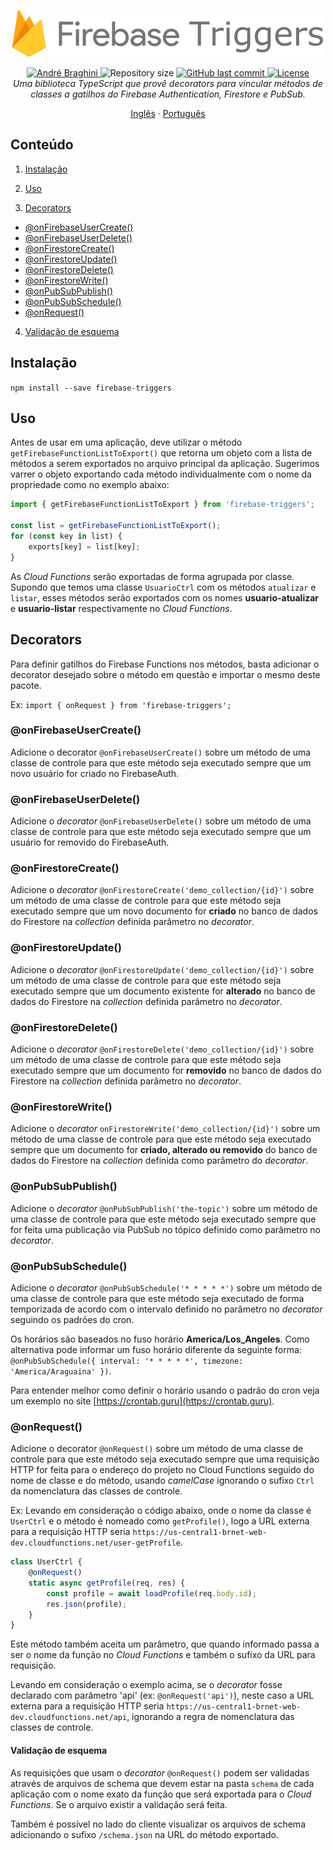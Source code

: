 <p align="center">
  <img src="./doc/firebase-triggers.png" alt="Firebase Triggers" width="500"/>
</p>

<p align="center">	
  <a href="https://www.linkedin.com/in/andrebraghinis/">
    <img alt="André Braghini" src="https://img.shields.io/badge/-AndreBraghiniS-FFCA28?style=flat&logo=Linkedin&logoColor=white" />
  </a>
  <img alt="Repository size" src="https://img.shields.io/github/repo-size/andrebraghini/firebase-triggers?color=FFCA28">

  <a href="https://github.com/andrebraghini/firebase-triggers/commits/main">
    <img alt="GitHub last commit" src="https://img.shields.io/github/last-commit/andrebraghini/firebase-triggers?color=FFCA28">
  </a>
  <a href="https://github.com/andrebraghini/firebase-triggers/blob/main/LICENSE">
    <img alt="License" src="https://img.shields.io/badge/license-MIT-FFCA28">
  </a>

  <br>

  <i>
    Uma biblioteca TypeScript que provê decorators para vincular métodos de classes a gatilhos do Firebase Authentication, Firestore e PubSub.
  </i>
</p>

<p align="center">
  <a href="README.md">Inglês</a>
  ·
  <a href="README-pt.md">Português</a>
</p>


## Conteúdo

1. [Instalação](#instalação)

2. [Uso](#uso)

3. [Decorators](#decorators)
- [@onFirebaseUserCreate()](#onfirebaseusercreate)
- [@onFirebaseUserDelete()](#onfirebaseuserdelete)
- [@onFirestoreCreate()](#onfirestorecreate)
- [@onFirestoreUpdate()](#onfirestoreupdate)
- [@onFirestoreDelete()](#onfirestoredelete)
- [@onFirestoreWrite()](#onfirestorewrite)
- [@onPubSubPublish()](#onpubsubpublish)
- [@onPubSubSchedule()](#onpubsubschedule)
- [@onRequest()](#onrequest)

4. [Validação de esquema](#validação-de-esquema)

## Instalação

`npm install --save firebase-triggers`


## Uso

Antes de usar em uma aplicação, deve utilizar o método `getFirebaseFunctionListToExport()` que retorna um objeto com a lista de métodos a serem exportados no arquivo principal da aplicação.
Sugerimos varrer o objeto exportando cada método individualmente com o nome da propriedade como no exemplo abaixo:

```ts
import { getFirebaseFunctionListToExport } from 'firebase-triggers';

const list = getFirebaseFunctionListToExport();
for (const key in list) {
    exports[key] = list[key];
}
```

As _Cloud Functions_ serão exportadas de forma agrupada por classe.
Supondo que temos uma classe `UsuarioCtrl` com os métodos `atualizar` e `listar`, esses métodos serão exportados com os nomes **usuario-atualizar** e **usuario-listar** respectivamente no _Cloud Functions_.


## Decorators

Para definir gatilhos do Firebase Functions nos métodos, basta adicionar o decorator desejado sobre o método em questão e importar o mesmo deste pacote.

Ex: `import { onRequest } from 'firebase-triggers';`

### @onFirebaseUserCreate()

Adicione o decorator `@onFirebaseUserCreate()` sobre um método de uma classe de controle para que este método seja executado sempre que um novo usuário for criado no FirebaseAuth.

### @onFirebaseUserDelete()

Adicione o *decorator* `@onFirebaseUserDelete()` sobre um método de uma classe de controle para que este método seja executado sempre que um usuário for removido do FirebaseAuth.

### @onFirestoreCreate()

Adicione o *decorator* `@onFirestoreCreate('demo_collection/{id}')` sobre um método de uma classe de controle para que este método seja executado sempre que um novo documento for **criado** no banco de dados do Firestore na *collection* definida parâmetro no *decorator*.

### @onFirestoreUpdate()

Adicione o *decorator* `@onFirestoreUpdate('demo_collection/{id}')` sobre um método de uma classe de controle para que este método seja executado sempre que um documento existente for **alterado** no banco de dados do Firestore na *collection* definida parâmetro no *decorator*.

### @onFirestoreDelete()

Adicione o *decorator* `@onFirestoreDelete('demo_collection/{id}')` sobre um método de uma classe de controle para que este método seja executado sempre que um documento for **removido** no banco de dados do Firestore na *collection* definida parâmetro no *decorator*.

### @onFirestoreWrite()

Adicione o *decorator* `onFirestoreWrite('demo_collection/{id}')` sobre um método de uma classe de controle para que este método seja executado sempre que um documento for **criado, alterado ou removido** do banco de dados do Firestore na *collection* definida como parâmetro do *decorator*.

### @onPubSubPublish()

Adicione o *decorator* `@onPubSubPublish('the-topic')` sobre um método de uma classe de controle para que este método seja executado sempre que for feita uma publicação via PubSub no tópico definido como parâmetro no *decorator*.

### @onPubSubSchedule()

Adicione o *decorator* `@onPubSubSchedule('* * * * *')` sobre um método de uma classe de controle para que este método seja executado de forma temporizada de acordo com o intervalo definido no parâmetro no *decorator* seguindo os padrões do cron.

Os horários são baseados no fuso horário **America/Los_Angeles**.
Como alternativa pode informar um fuso horário diferente da seguinte forma: `@onPubSubSchedule({ interval: '* * * * *', timezone: 'America/Araguaina' })`.

Para entender melhor como definir o horário usando o padrão do cron veja um exemplo no site [https://crontab.guru](https://crontab.guru).

### @onRequest()

Adicione o decorator `@onRequest()` sobre um método de uma classe de controle para que este método seja executado sempre que uma requisição HTTP for feita para o endereço do projeto no Cloud Functions seguido do nome de classe e do método, usando *camelCase* ignorando o sufixo `Ctrl` da nomenclatura das classes de controle.

Ex: Levando em consideração o código abaixo, onde o nome da classe é `UserCtrl` e o método é nomeado como `getProfile()`, logo a URL externa para a requisição HTTP seria `https://us-central1-brnet-web-dev.cloudfunctions.net/user-getProfile`.

```ts
class UserCtrl {
    @onRequest()
    static async getProfile(req, res) {
        const profile = await loadProfile(req.body.id);
        res.json(profile);
    }
}
```

Este método também aceita um parâmetro, que quando informado passa a ser o nome da função no _Cloud Functions_ e também o sufixo da URL para requisição.

Levando em consideração o exemplo acima, se o _decorator_ fosse declarado com parâmetro 'api' (ex: `@onRequest('api')`), neste caso a URL externa para a requisição HTTP seria `https://us-central1-brnet-web-dev.cloudfunctions.net/api`, ignorando a regra de nomenclatura das classes de controle.

#### Validação de esquema

As requisições que usam o _decorator_ `@onRequest()` podem ser validadas através de arquivos de schema que devem estar na pasta `schema` de cada aplicação com o nome exato da função que será exportada para o _Cloud Functions_.
Se o arquivo existir a validação será feita.

Também é possível no lado do cliente visualizar os arquivos de schema adicionando o sufixo `/schema.json` na URL do método exportado.

